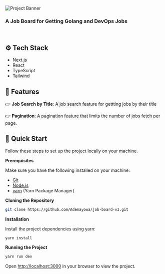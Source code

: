 <div>
 <br />
  <img src="https://res.cloudinary.com/dpxs9ause/image/upload/v1736974119/job-board-for-go/landing_beo5ow.png" alt="Project Banner">
    <h3>A Job Board for Getting Golang and DevOps Jobs</h3>
  <br />
</div>

## <a name="tech-stack">⚙️ Tech Stack</a>

- Next.js
- React
- TypeScript
- Tailwind

## <a name="features">🔋 Features</a>

👉 **Job Search by Title**: A job search feature for gettting jobs by their title

👉 **Pagination**: A pagination feature that limits the number of jobs fetch per page.

## <a name="quick-start">🤸 Quick Start</a>

Follow these steps to set up the project locally on your machine.

**Prerequisites**

Make sure you have the following installed on your machine:

- [Git](https://git-scm.com/)
- [Node.js](https://nodejs.org/en)
- [yarn](https://yarnpkg.com/) (Yarn Package Manager)

**Cloning the Repository**

```bash
git clone https://github.com/Ademayowa/job-board-v3.git
```

**Installation**

Install the project dependencies using yarn:

```bash
yarn install
```

**Running the Project**

```bash
yarn run dev
```

Open [http://localhost:3000](http://localhost:3000) in your browser to view the project.
